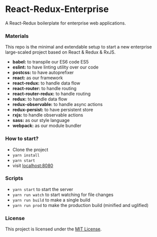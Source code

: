 # React-Redux-Enterprise

A React-Redux boilerplate for enterprise web applications.

### Materials

This repo is the minimal and extendable setup to start a new enterprise large-scaled project based on React & Redux & RxJS.

* **babel:** to transpile our ES6 code ES5
* **eslint:** to have linting utility over our code
* **postcss:** to have autoprefixer
* **react:** as our framework
* **react-redux:** to handle data flow
* **react-router:** to handle routing
* **react-router-redux:** to handle routing
* **redux:** to handle data flow
* **redux-observable:** to handle async actions
* **redux-persist:** to have persistent store
* **rxjs:** to handle observable actions
* **sass:** as our style language
* **webpack:** as our module bundler

### How to start?

* Clone the project
* `yarn install`
* `yarn start`
* visit [localhost:8080](http://127.0.0.1:8080)

### Scripts

* `yarn start` to start the server
* `yarn run watch` to start watching for file changes
* `yarn run build` to make a single build
* `yarn run prod` to make the production build (minified and uglified)

### License

This project is licensed under the [MIT License](https://github.com/Amin52J/React-Redux-Enterprise/blob/master/LICENSE).

